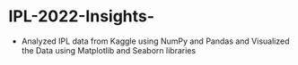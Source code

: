 # IPL-2022-Insights-
* Analyzed IPL data from Kaggle using NumPy and Pandas and Visualized the Data using Matplotlib and Seaborn libraries
